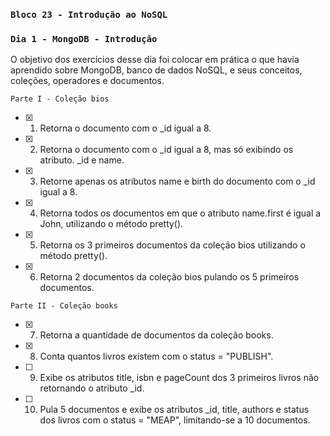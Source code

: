 ### `Bloco 23 - Introdução ao NoSQL`
### `Dia 1 - MongoDB - Introdução`

O objetivo dos exercícios desse dia foi colocar em prática o que havia aprendido sobre MongoDB, banco de dados NoSQL, e seus conceitos, coleções, operadores e documentos.

`Parte I - Coleção bios`
- [x] 1. Retorna o documento com o _id igual a 8.
- [x] 2. Retorna o documento com o _id igual a 8, mas só exibindo os atributo. _id e name.
- [x] 3. Retorne apenas os atributos name e birth do documento com o _id igual a 8.
- [x] 4. Retorna todos os documentos em que o atributo name.first é igual a John, utilizando o método pretty().
- [x] 5. Retorna os 3 primeiros documentos da coleção bios utilizando o método pretty().
- [x] 6. Retorna 2 documentos da coleção bios pulando os 5 primeiros documentos.

`Parte II - Coleção books`
- [x] 7. Retorna a quantidade de documentos da coleção books.
- [x] 8. Conta quantos livros existem com o status = "PUBLISH".
- [ ] 9. Exibe os atributos title, isbn e pageCount dos 3 primeiros livros não retornando o atributo _id.
- [ ] 10. Pula 5 documentos e exibe os atributos _id, title, authors e status dos livros com o status = "MEAP", limitando-se a 10 documentos.
